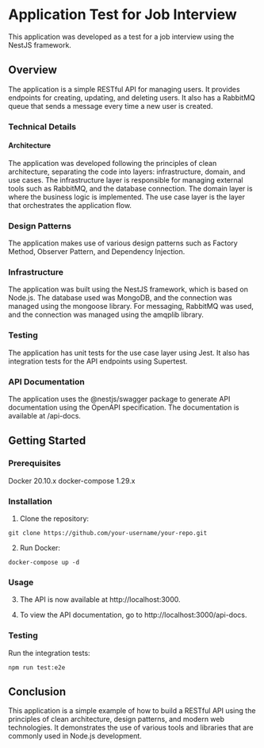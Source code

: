 # Application Test for Job Interview

This application was developed as a test for a job interview using the NestJS framework.

## Overview

The application is a simple RESTful API for managing users. It provides endpoints for creating, updating, and deleting users. It also has a RabbitMQ queue that sends a message every time a new user is created.

### Technical Details
#### Architecture

The application was developed following the principles of clean architecture, separating the code into layers: infrastructure, domain, and use cases. The infrastructure layer is responsible for managing external tools such as RabbitMQ, and the database connection. The domain layer is where the business logic is implemented. The use case layer is the layer that orchestrates the application flow.

### Design Patterns

The application makes use of various design patterns such as Factory Method, Observer Pattern, and Dependency Injection.

### Infrastructure

The application was built using the NestJS framework, which is based on Node.js. The database used was MongoDB, and the connection was managed using the mongoose library. For messaging, RabbitMQ was used, and the connection was managed using the amqplib library.

### Testing

The application has unit tests for the use case layer using Jest. It also has integration tests for the API endpoints using Supertest.

### API Documentation

The application uses the @nestjs/swagger package to generate API documentation using the OpenAPI specification. The documentation is available at /api-docs.

## Getting Started
### Prerequisites
Docker 20.10.x
docker-compose 1.29.x

### Installation
1. Clone the repository:

```
git clone https://github.com/your-username/your-repo.git

```

2. Run Docker:

```
docker-compose up -d

```

### Usage

3. The API is now available at http://localhost:3000.

4. To view the API documentation, go to http://localhost:3000/api-docs.

### Testing

Run the integration tests:
```
npm run test:e2e

```

## Conclusion
This application is a simple example of how to build a RESTful API using the principles of clean architecture, design patterns, and modern web technologies. It demonstrates the use of various tools and libraries that are commonly used in Node.js development.